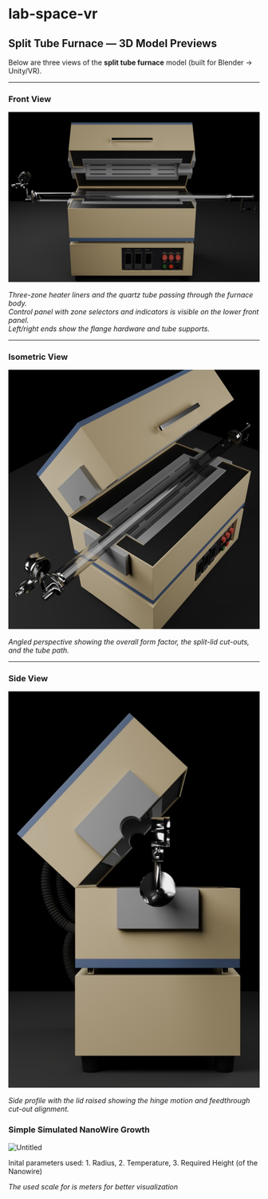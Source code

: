 # lab-space-vr

## Split Tube Furnace — 3D Model Previews

Below are three views of the **split tube furnace** model (built for Blender → Unity/VR). 

---

### Front View
![Front view](Images/FrontView.jpeg)

*Three-zone heater liners and the quartz tube passing through the furnace body.  
Control panel with zone selectors and indicators is visible on the lower front panel.  
Left/right ends show the flange hardware and tube supports.*

---

### Isometric View
![Isometric view](Images/IsoView.jpeg)

*Angled perspective showing the overall form factor, the split-lid cut-outs, and the tube path.*

---

### Side View
![Side view](Images/SideView.jpeg)

*Side profile with the lid raised showing the hinge motion and feedthrough cut-out alignment.*

### Simple Simulated NanoWire Growth
![Untitled](https://github.com/user-attachments/assets/74e0b3a2-e984-4341-a481-484ff208a710)

Inital parameters used: 1. Radius, 2. Temperature, 3. Required Height (of the Nanowire)

*The used scale for is meters for better visualization*
